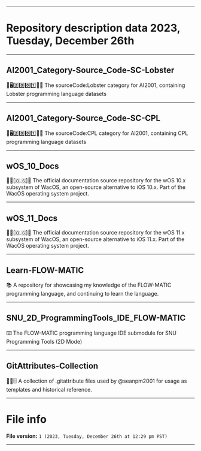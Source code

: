 
***

# Repository description data 2023, Tuesday, December 26th

---

## AI2001_Category-Source_Code-SC-Lobster

🧠️🖥️2️⃣️0️⃣️0️⃣️1️⃣️💾️📜️ The sourceCode:Lobster category for AI2001, containing Lobster programming language datasets

---

## AI2001_Category-Source_Code-SC-CPL

🧠️🖥️2️⃣️0️⃣️0️⃣️1️⃣️💾️📜️ The sourceCode:CPL category for AI2001, containing CPL programming language datasets

---

## wOS_10_Docs

🍏️📱️[🇴.🇸]📖️ The official documentation source repository for the wOS 10.x subsystem of WacOS, an open-source alternative to iOS 10.x. Part of the WacOS operating system project.

---

## wOS_11_Docs

🍏️📱️[🇴.🇸]📖️ The official documentation source repository for the wOS 11.x subsystem of WacOS, an open-source alternative to iOS 11.x. Part of the WacOS operating system project.

---

## Learn-FLOW-MATIC

📚️ A repository for showcasing my knowledge of the FLOW-MATIC programming language, and continuing to learn the language.

---

## SNU_2D_ProgrammingTools_IDE_FLOW-MATIC

⌨️ The FLOW-MATIC programming language IDE submodule for SNU Programming Tools (2D Mode)

---

## GitAttributes-Collection

📝️📑️🗄️ A collection of .gitattribute files used by @seanpm2001 for usage as templates and historical reference.

***

# File info

**File version:** `1 (2023, Tuesday, December 26th at 12:29 pm PST)`

***

